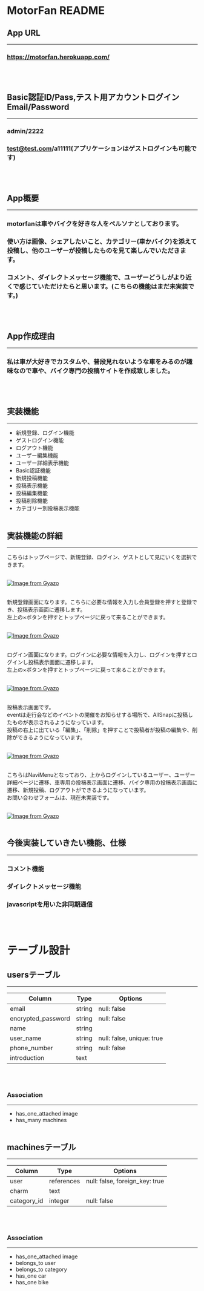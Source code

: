 # MotorFan README

## App URL
---
### https://motorfan.herokuapp.com/
<br></br>

## Basic認証ID/Pass,テスト用アカウントログインEmail/Password
---
### admin/2222
### test@test.com/a11111(アプリケーションはゲストログインも可能です)
<br></br>

## App概要
---
### motorfanは車やバイクを好きな人をペルソナとしております。  
### 使い方は画像、シェアしたいこと、カテゴリー(車かバイク)を添えて投稿し、他のユーザーが投稿したものを見て楽しんでいただきます。
### コメント、ダイレクトメッセージ機能で、ユーザーどうしがより近くで感じていただけたらと思います。(こちらの機能はまだ未実装です。)
<br></br>

## App作成理由
---

### 私は車が大好きでカスタムや、普段見れないような車をみるのが趣味なので車や、バイク専門の投稿サイトを作成致しました。
<br></br>

## 実装機能
---
* 新規登録、ログイン機能
* ゲストログイン機能
* ログアウト機能
* ユーザー編集機能
* ユーザー詳細表示機能
* Basic認証機能
* 新規投稿機能
* 投稿表示機能
* 投稿編集機能
* 投稿削除機能
* カテゴリー別投稿表示機能
<br></br>

## 実装機能の詳細
---
こちらはトップページで、新規登録、ログイン、ゲストとして見にいくを選択できます。
<br></br>

[![Image from Gyazo](https://i.gyazo.com/2ef9200f08ee91dcb6bfb08ddb3af322.gif)](https://gyazo.com/2ef9200f08ee91dcb6bfb08ddb3af322)
<br></br>

新規登録画面になります。こちらに必要な情報を入力し会員登録を押すと登録でき、投稿表示画面に遷移します。  
左上の×ボタンを押すとトップページに戻って来ることができます。
<br></br>

[![Image from Gyazo](https://i.gyazo.com/ed13520bc0928244e653a580f5eb6c68.jpg)](https://gyazo.com/ed13520bc0928244e653a580f5eb6c68)
<br></br>

ログイン画面になります。ログインに必要な情報を入力し、ログインを押すとログインし投稿表示画面に遷移します。  
左上の×ボタンを押すとトップページに戻って来ることができます。
<br></br>

[![Image from Gyazo](https://i.gyazo.com/7a7de527e679e89c7babe032c8338251.jpg)](https://gyazo.com/7a7de527e679e89c7babe032c8338251)
<br></br>

投稿表示画面です。  
eventは走行会などのイベントの開催をお知らせする場所で、AllSnapに投稿したものが表示されるようになっています。  
投稿の右上に出ている「編集」、「削除」を押すことで投稿者が投稿の編集や、削除ができるようになっています。
<br></br>

[![Image from Gyazo](https://i.gyazo.com/95b9f92ceba91e8f765f6d50d930dd17.gif)](https://gyazo.com/95b9f92ceba91e8f765f6d50d930dd17)
<br></br>

こちらはNaviMenuとなっており、上からログインしているユーザー、ユーザー詳細ページに遷移、車専用の投稿表示画面に遷移、バイク専用の投稿表示画面に遷移、新規投稿、ログアウトができるようになっています。  
お問い合わせフォームは、現在未実装です。
<br></br>

[![Image from Gyazo](https://i.gyazo.com/d8ba8ec5938ad04de28dc6b81445c536.gif)](https://gyazo.com/d8ba8ec5938ad04de28dc6b81445c536)
<br></br>

## 今後実装していきたい機能、仕様
---
### コメント機能

### ダイレクトメッセージ機能

### javascriptを用いた非同期通信
<br></br>

# テーブル設計

## usersテーブル
---
| Column             | Type   | Options                   |
| ------------------ | ------ | ------------------------- |
| email              | string | null: false               |
| encrypted_password | string | null: false               |
| name               | string |                           |
| user_name          | string | null: false, unique: true |
| phone_number       | string | null: false               |
| introduction       | text   |                           |
<br></br>

### Association
---
* has_one_attached image  
* has_many machines
<br></br>

## machinesテーブル
---
| Column      | Type       | Options                       |
| ----------- | -----------| ----------------------------- |
| user        | references | null: false, foreign_key: true|
| charm       | text       |                               |
| category_id | integer    | null: false                   |
<br></br>

### Association
---
* has_one_attached image  
* belongs_to user  
* belongs_to category  
* has_one car  
* has_one bike  
<br></br>
